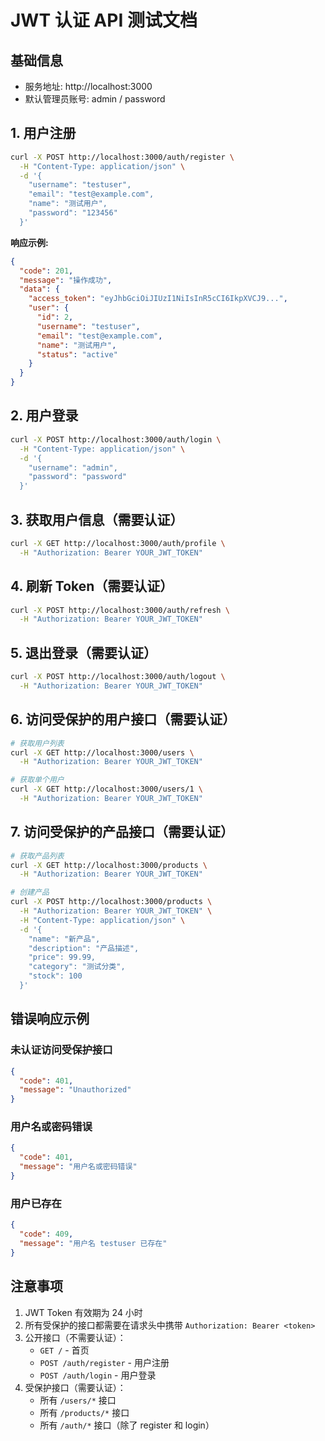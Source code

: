 # JWT 认证 API 测试文档

## 基础信息

- 服务地址: http://localhost:3000
- 默认管理员账号: admin / password

## 1. 用户注册

```bash
curl -X POST http://localhost:3000/auth/register \
  -H "Content-Type: application/json" \
  -d '{
    "username": "testuser",
    "email": "test@example.com",
    "name": "测试用户",
    "password": "123456"
  }'
```

**响应示例:**

```json
{
  "code": 201,
  "message": "操作成功",
  "data": {
    "access_token": "eyJhbGciOiJIUzI1NiIsInR5cCI6IkpXVCJ9...",
    "user": {
      "id": 2,
      "username": "testuser",
      "email": "test@example.com",
      "name": "测试用户",
      "status": "active"
    }
  }
}
```

## 2. 用户登录

```bash
curl -X POST http://localhost:3000/auth/login \
  -H "Content-Type: application/json" \
  -d '{
    "username": "admin",
    "password": "password"
  }'
```

## 3. 获取用户信息（需要认证）

```bash
curl -X GET http://localhost:3000/auth/profile \
  -H "Authorization: Bearer YOUR_JWT_TOKEN"
```

## 4. 刷新 Token（需要认证）

```bash
curl -X POST http://localhost:3000/auth/refresh \
  -H "Authorization: Bearer YOUR_JWT_TOKEN"
```

## 5. 退出登录（需要认证）

```bash
curl -X POST http://localhost:3000/auth/logout \
  -H "Authorization: Bearer YOUR_JWT_TOKEN"
```

## 6. 访问受保护的用户接口（需要认证）

```bash
# 获取用户列表
curl -X GET http://localhost:3000/users \
  -H "Authorization: Bearer YOUR_JWT_TOKEN"

# 获取单个用户
curl -X GET http://localhost:3000/users/1 \
  -H "Authorization: Bearer YOUR_JWT_TOKEN"
```

## 7. 访问受保护的产品接口（需要认证）

```bash
# 获取产品列表
curl -X GET http://localhost:3000/products \
  -H "Authorization: Bearer YOUR_JWT_TOKEN"

# 创建产品
curl -X POST http://localhost:3000/products \
  -H "Authorization: Bearer YOUR_JWT_TOKEN" \
  -H "Content-Type: application/json" \
  -d '{
    "name": "新产品",
    "description": "产品描述",
    "price": 99.99,
    "category": "测试分类",
    "stock": 100
  }'
```

## 错误响应示例

### 未认证访问受保护接口

```json
{
  "code": 401,
  "message": "Unauthorized"
}
```

### 用户名或密码错误

```json
{
  "code": 401,
  "message": "用户名或密码错误"
}
```

### 用户已存在

```json
{
  "code": 409,
  "message": "用户名 testuser 已存在"
}
```

## 注意事项

1. JWT Token 有效期为 24 小时
2. 所有受保护的接口都需要在请求头中携带 `Authorization: Bearer <token>`
3. 公开接口（不需要认证）：
   - `GET /` - 首页
   - `POST /auth/register` - 用户注册
   - `POST /auth/login` - 用户登录
4. 受保护接口（需要认证）：
   - 所有 `/users/*` 接口
   - 所有 `/products/*` 接口
   - 所有 `/auth/*` 接口（除了 register 和 login）
